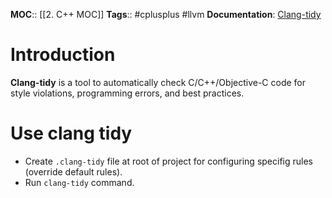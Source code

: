 **MOC**:: [[2. C++ MOC]]
**Tags**:: #cplusplus #llvm
**Documentation**: [Clang-tidy](https://clang.llvm.org/extra/clang-tidy/)

# Introduction
**Clang-tidy** is a tool to automatically check C/C++/Objective-C code for style violations, programming errors, and best practices.

# Use clang tidy
- Create `.clang-tidy` file at root of project for configuring specifig rules (override default rules).
- Run ``clang-tidy`` command.
